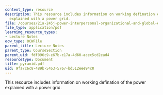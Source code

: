 ```yaml
---
content_type: resource
description: This resource includes information on working defination of the power
  explained with a power grid.
file: /courses/21a-245j-power-interpersonal-organizational-and-global-dimensions-fall-2005/9fa7c6c8489b54635767bd512eee94c0_pyramid.pdf
file_type: application/pdf
learning_resource_types:
- Lecture Notes
ocw_type: OCWFile
parent_title: Lecture Notes
parent_type: CourseSection
parent_uid: fdf096c9-e67b-c17a-4d60-acec5cd2ead4
resourcetype: Document
title: pyramid.pdf
uid: 9fa7c6c8-489b-5463-5767-bd512eee94c0
---
```

This resource includes information on working defination of the power explained with a power grid.

